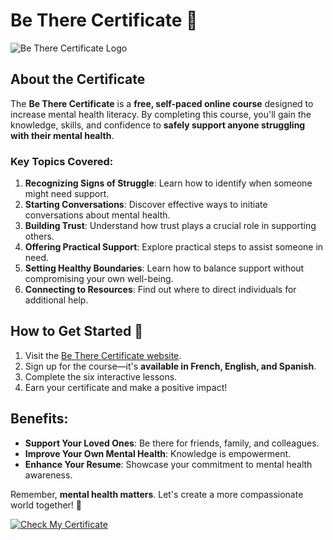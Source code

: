 # Be There Certificate 🌟

![Be There Certificate Logo](https://www.betherecertificate.org/assets/images/logo.png)

## About the Certificate

The **Be There Certificate** is a **free, self-paced online course** designed to increase mental health literacy. By completing this course, you'll gain the knowledge, skills, and confidence to **safely support anyone struggling with their mental health**.

### Key Topics Covered:

1. **Recognizing Signs of Struggle**: Learn how to identify when someone might need support.
2. **Starting Conversations**: Discover effective ways to initiate conversations about mental health.
3. **Building Trust**: Understand how trust plays a crucial role in supporting others.
4. **Offering Practical Support**: Explore practical steps to assist someone in need.
5. **Setting Healthy Boundaries**: Learn how to balance support without compromising your own well-being.
6. **Connecting to Resources**: Find out where to direct individuals for additional help.

## How to Get Started 🚀

1. Visit the [Be There Certificate website](https://www.betherecertificate.org/).
2. Sign up for the course—it's **available in French, English, and Spanish**.
3. Complete the six interactive lessons.
4. Earn your certificate and make a positive impact!

## Benefits:

- **Support Your Loved Ones**: Be there for friends, family, and colleagues.
- **Improve Your Own Mental Health**: Knowledge is empowerment.
- **Enhance Your Resume**: Showcase your commitment to mental health awareness.

Remember, **mental health matters**. Let's create a more compassionate world together! 🌈

[![Check My Certificate](https://via.placeholder.com/150x50.png?text=Check+My+Certificate)](https://drive.google.com/file/d/1k8V4oQy1qWAheREdfyrwZK7nMhSLFKeQ/view?usp=drive_link)
